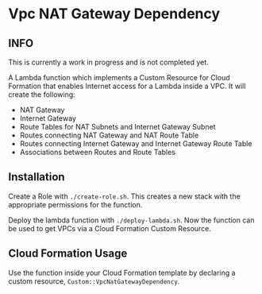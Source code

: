 # Vpc NAT Gateway Dependency
## INFO
This is currently a work in progress and is not completed yet.

A Lambda function which implements a Custom Resource for Cloud Formation that enables Internet access for a Lambda inside a VPC.
 It will create the following:
 * NAT Gateway
 * Internet Gateway
 * Route Tables for NAT Subnets and Internet Gateway Subnet
 * Routes connecting NAT Gateway and NAT Route Table
 * Routes connecting Internet Gateway and Internet Gateway Route Table
 * Associations between Routes and Route Tables

## Installation

Create a Role with `./create-role.sh`. This creates a new stack with the
appropriate permissions for the function.

Deploy the lambda function with `./deploy-lambda.sh`. Now the function can be
used to get VPCs via a Cloud Formation Custom Resource.

## Cloud Formation Usage

Use the function inside your Cloud Formation template by declaring a custom
resource, `Custom::VpcNatGatewayDependency`.